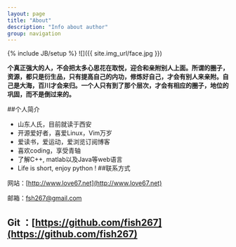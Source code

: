 ```yaml
---
layout: page
title: "About"
description: "Info about author"
group: navigation
---
```

{% include JB/setup %}
![]({{ site.img_url/face.jpg }})

<p><b>个真正强大的人，不会把太多心思花在取悦，迎合和亲附别人上面。所谓的圈子，资源，都只是衍生品，只有提高自己的内功，修炼好自己，才会有别人来亲附。自己是大海，百川才会来归。一个人只有到了那个层次，才会有相应的圈子，地位的巩固，而不是倒过来的。</b></p>
##个人简介

+ 山东人氏，目前就读于西安
+ 开源爱好者，喜爱Linux，Vim万岁
+ 爱读书，爱运动，爱浏览订阅博客
+ 喜欢coding，享受青轴
+ 了解C++, matlab以及Java等web语言
+ Life is short, enjoy python !
##联系方式

网站：[http://www.love67.net](http://www.love67.net)

邮箱：[fsh267@gmail.com](mailto:'fsh67@gmail.com')
	
Git ：[https://github.com/fish267](https://github.com/fish267)
----

